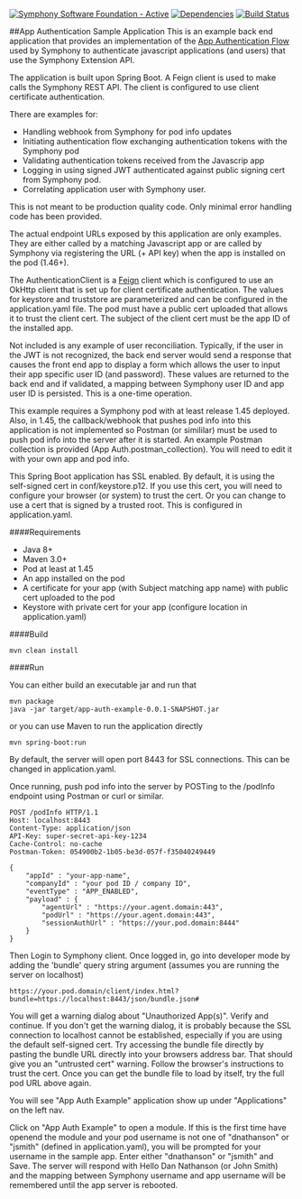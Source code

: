 [![Symphony Software Foundation - Active](https://cdn.rawgit.com/symphonyoss/contrib-toolbox/master/images/ssf-badge-incubating.svg)](https://symphonyoss.atlassian.net/wiki/display/FM/Incubating) [![Dependencies](https://www.versioneye.com/user/projects/58accf374ca76f00331ce1c0/badge.svg?style=flat-square)](https://www.versioneye.com/user/projects/58accf374ca76f00331ce1c0?child=summary) [![Build Status](https://travis-ci.org/symphonyoss/app-auth-example.svg?branch=master)](https://travis-ci.org/symphonyoss/app-auth-example)

##App Authentication Sample Application
This is an example back end application that provides an implementation of the [App Authentication Flow](TBD) used by
Symphony to authenticate javascript applications (and users) that use the Symphony Extension API.

The application is built upon Spring Boot.  A Feign client is used to make calls the Symphony REST API.  The client
is configured to use client certificate authentication.

There are examples for:
* Handling webhook from Symphony for pod info updates
* Initiating authentication flow exchanging authentication tokens with the Symphony pod
* Validating authentication tokens received from the Javascrip app
* Logging in using signed JWT authenticated against public signing cert from Symphony pod.
* Correlating application user with Symphony user.

This is not meant to be production quality code.  Only minimal error handling code has been provided.

The actual endpoint URLs exposed by this application are only examples. They are either called by a matching Javascript
app or are called by Symphony via registering the URL (+ API key) when the app is installed on the pod (1.46+).

The AuthenticationClient is a [Feign](https://github.com/OpenFeign/feign) client which is configured to use an
OkHttp client that is set up for client certificate authentication.  The values for keystore and truststore are
parameterized and can be configured in the application.yaml file.  The pod must have a public cert uploaded that allows
it to trust the client cert. The subject of the client cert must be the app ID of the installed app.

Not included is any example of user reconciliation.  Typically, if the user in the JWT is not recognized, the back
end server would send a response that causes the front end app to display a form which allows the user to input
their app specific user ID (and password).  These values are returned to the back end and if validated, a mapping
between Symphony user ID and app user ID is persisted.  This is a one-time operation.

This example requires a Symphony pod with at least release 1.45 deployed.  Also, in 1.45, the callback/webhook that
pushes pod info into this application is not implemented so Postman (or simililar) must be used to push pod info into
the server after it is started.  An example Postman collection is provided (App Auth.postman_collection).  You will
need to edit it with your own app and pod info.

This Spring Boot application has SSL enabled.  By default, it is using the self-signed cert in conf/keystore.p12. 
If you use this cert, you will need to configure your browser (or system) to trust the cert.  Or you
can change to use a cert that is signed by a trusted root.  This is configured in application.yaml.


####Requirements
* Java 8+
* Maven 3.0+
* Pod at least at 1.45
* An app installed on the pod
* A certificate for your app (with Subject matching app name) with public cert uploaded to the pod
* Keystore with private cert for your app (configure location in application.yaml)

####Build

```
mvn clean install
```

####Run

You can either build an executable jar and run that
```
mvn package
java -jar target/app-auth-example-0.0.1-SNAPSHOT.jar
```
or you can use Maven to run the application directly
```
mvn spring-boot:run
```

By default, the server will open port 8443 for SSL connections.  This can be changed in application.yaml.

Once running, push pod info into the server by POSTing to the /podInfo endpoint using Postman or curl or similar.

```
POST /podInfo HTTP/1.1
Host: localhost:8443
Content-Type: application/json
API-Key: super-secret-api-key-1234
Cache-Control: no-cache
Postman-Token: 054900b2-1b05-be3d-057f-f35040249449

{
	"appId" : "your-app-name",
	"companyId" : "your pod ID / company ID",
	"eventType" : "APP_ENABLED",
	"payload" : {
		"agentUrl" : "https://your.agent.domain:443",
		"podUrl" : "https://your.agent.domain:443",
		"sessionAuthUrl" : "https://your.pod.domain:8444"
	}
}
```

Then Login to Symphony client.  Once logged in, go into developer mode by adding the 'bundle' query string argument
(assumes you are running the server on localhost)

```
https://your.pod.domain/client/index.html?bundle=https://localhost:8443/json/bundle.json#
```

You will get a warning dialog about "Unauthorized App(s)". Verify and continue.  If you don't get the warning
dialog, it is probably because the SSL connection to localhost cannot be established, especially if you are 
using the default self-signed cert.  Try accessing the bundle file directly by pasting the bundle
URL directly into your browsers address bar.  That should give you an "untrusted cert" warning.  Follow the 
browser's instructions to trust the cert.  Once you can get the bundle file to load by itself, try the
full pod URL above again.

You will see "App Auth Example" application show up under "Applications" on the left nav.

Click on "App Auth Example" to open a module.  If this is the first time have openend the module and
your pod username is not one of "dnathanson" or "jsmith" (defined in application.yaml), you will be prompted
for your username in the sample app.  Enter either "dnathanson" or "jsmith" and Save.  The server will
respond with Hello Dan Nathanson (or John Smith) and the mapping between Symphony username
and app username will be remembered until the app server is rebooted.
